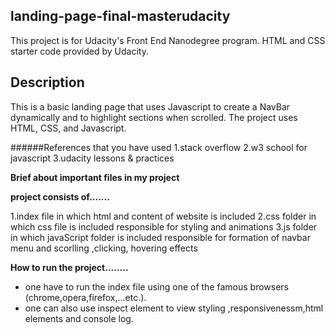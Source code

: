 ## landing-page-final-masterudacity
This project is for Udacity's Front End Nanodegree program. HTML and CSS starter code provided by Udacity.

## Description
This is a basic landing page that uses Javascript to create a NavBar dynamically and to highlight sections when scrolled. The project uses HTML, CSS, and Javascript.


######References that you have used
1.stack overflow 
2.w3 school for javascript
3.udacity lessons & practices


**Brief about important files in my project**

**project consists of.......**

1.index file in which html and content of website is included
2.css folder in which css file is included responsible for styling and animations
3.js folder in which javaScript folder is included responsible for formation of navbar menu and scorlling ,clicking, hovering effects 


**How to run the project........**
- one have to run the index file using one of the famous browsers (chrome,opera,firefox,...etc.).
- one can also use inspect element to view styling ,responsivenessm,html elements and console log.
